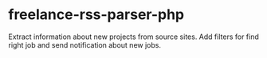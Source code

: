 # freelance-rss-parser-php
Extract information about new projects from source sites.  Add filters for find right job and send notification about new jobs.
